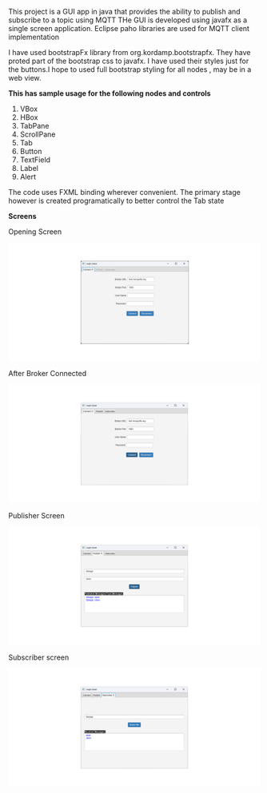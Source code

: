 This project is a GUI app in java that provides the ability to publish and subscribe to a topic using MQTT
THe GUI is developed using javafx as a single screen application. Eclipse paho libraries are used for MQTT client
implementation

I have used bootstrapFx library from org.kordamp.bootstrapfx. They have proted part of the bootstrap css to javafx. I have used their styles just for the buttons.I hope to used full bootstrap styling for all nodes , may be in a web view.

**This has sample usage for the following nodes and controls**

1. VBox
2. HBox
3. TabPane
4. ScrollPane
5. Tab
6. Button
7. TextField
8. Label
9. Alert

The code uses FXML binding wherever convenient. The primary stage however is created programatically to better control
the Tab state

**Screens**

Opening Screen
<p><img src="/images/main.png?raw=true"/></p>
After Broker Connected
<p><img src="/images/main_connected.png?raw=true"/></p>
Publisher Screen
<p><img src="/images/publish.png?raw=true"/></p>
Subscriber screen
<p><img src="/images/subscribe.png?raw=true"/></p>

